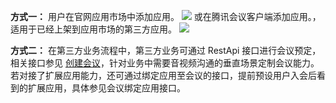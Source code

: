 **方式一：** 用户在官网应用市场中添加应用。
![](https://qcloudimg.tencent-cloud.cn/raw/be345a0056d9082392252fbbf187abc2.png)
或在腾讯会议客户端添加应用。，适用于已经上架到应用市场的第三方应用。
![](https://qcloudimg.tencent-cloud.cn/raw/43ad43f2a7901e4f03d129721b9e4bd2.png)

**方式二：** 在第三方业务流程中，第三方业务可通过 RestApi 接口进行会议预定，相关接口参见 [创建会议](https://cloud.tencent.com/document/product/1095/42417)，针对业务中需要音视频沟通的垂直场景定制会议能力。若对接了扩展应用能力，还可通过绑定应用至会议的接口，提前预设用户入会后看到的扩展应用，具体参见会议绑定应用接口。
